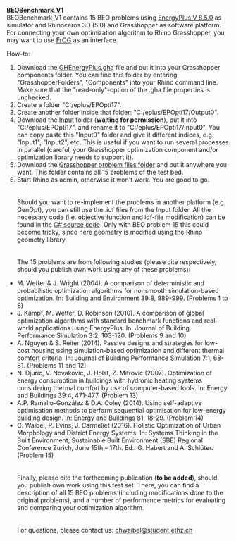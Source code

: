 **BEOBenchmark_V1**\
BEOBenchmark_V1 contains 15 BEO problems using [EnergyPlus V 8.5.0](https://github.com/NREL/EnergyPlus/releases/tag/v8.5.0) as simulator and Rhinoceros 3D (5.0) and Grasshopper as software platform. For connecting your own optimization algorithm to Rhino Grasshopper, you may want to use [FrOG](https://github.com/Tomalwo/FrOG) as an interface. 

How-to:

1. Download the [GHEnergyPlus.gha](../BEOBenchmark_V1/GHEnergyPlus.gha) file and put it into your Grasshopper components folder. You can find this folder by entering "GrasshopperFolders", "Components" into your Rhino command line. Make sure that the "read-only"-option of the .gha file properties is unchecked.
2. Create a folder "C:/eplus/EPOpti17". 
3. Create another folder inside that folder: "C:/eplus/EPOpti17/Output0".
4. Download the [Input](../BEOBenchmark_V1/Input) folder (**waiting for permission**), put it into "C:/eplus/EPOpti17", and rename it to "C:/eplus/EPOpti17/Input0". You can copy paste this "Input0" folder and give it different indices, e.g. "Input1", "Input2", etc. This is useful if you want to run several processes in parallel (careful, your Grasshopper optimization component and/or optimization library needs to support it).
5. Download the [Grasshopper problem files folder](../BEOBenchmark_V1/Grasshopper) and put it anywhere you want. This folder contains all 15 problems of the test bed.
6. Start Rhino as admin, otherwise it won't work. You are good to go.
\
\
\
Should you want to re-implement the problems in another platform (e.g. GenOpt), you can still use the .idf files from the Input folder. All the necessary code (i.e. objective function and idf-file modification) can be found in the [C# source code](../BEOBenchmark_V1/Sourcecode). Only with BEO problem 15 this could become tricky, since here geometry is modified using the Rhino geometry library.
\
\
\
The 15 problems are from following studies (please cite respectively, should you publish own work using any of these problems): 
* M. Wetter & J. Wright (2004). A comparison of deterministic and probabilistic optimization algorithms for nonsmooth simulation-based optimization. In: Building and Environment 39:8, 989-999. (Problems 1 to 8)
* J. Kämpf, M. Wetter, D. Robinson (2010). A comparison of global optimization algorithms with standard benchmark functions and real-world applications using EnergyPlus. In: Journal of Building Performance Simulation 3:2, 103-120. (Problems 9 and 10)
* A. Nguyen & S. Reiter (2014). Passive designs and strategies for low-cost housing using simulation-based optimization and different thermal comfort criteria. In: Journal of Building Performance Simulation 7:1, 68-81. (Problems 11 and 12)
* N. Djuric, V. Novakovic, J. Holst, Z. Mitrovic (2007). Optimization of energy consumption in buildings with hydronic heating systems considering thermal comfort by use of computer-based tools. In: Energy and Buildings 39:4, 471-477. (Problem 13)
* A.P. Ramallo-González & D.A. Coley (2014). Using self-adaptive optimisation methods to perform sequential optimisation for low-energy building design. In: Energy and Buildings 81, 18-29. (Problem 14)
* C. Waibel, R. Evins, J. Carmeliet (2016). Holistic Optimization of Urban Morphology and District Energy Systems. In: Systems Thinking in the Built Environment, Sustainable Built Environment (SBE) Regional Conference Zurich, June 15th – 17th. Ed.: G. Habert and A. Schlüter. (Problem 15)
\
\
\
Finally, please cite the forthcoming publication (**to be added**), should you publish own work using this test set. There, you can find a description of all 15 BEO problems (including modifications done to the original problems), and a number of performance metrics for evaluating and comparing your optimization algorithm.
\
\
\
For questions, please contact us: chwaibel@student.ethz.ch

